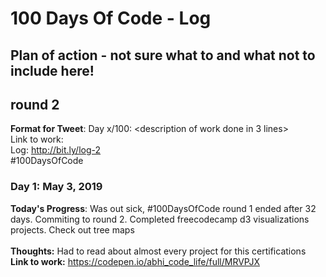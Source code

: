 # 100 Days Of Code - Log

## Plan of action - not sure what to and what not to include here! 
## round 2 

**Format for Tweet**:
Day x/100: <description of work done in 3 lines><br>
Link to work: <if required><br>
Log: http://bit.ly/log-2<br>
#100DaysOfCode

### Day 1: May 3, 2019 
**Today's Progress**: Was out sick, #100DaysOfCode round 1 ended after 32 days. Commiting to round 2. Completed freecodecamp d3 visualizations projects. Check out tree maps<br>  
**Thoughts:** Had to read about almost every project for this certifications<br>
**Link to work:** https://codepen.io/abhi_code_life/full/MRVPJX
